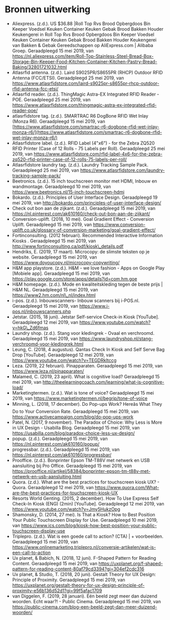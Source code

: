 # Bronnen uitwerking

* Aliexpress. \(z.d.\). US $36.88 \|Roll Top Rvs Brood Opbergdoos Bin Keeper Voedsel Keuken Container Keuken Gebak Brood Bakken Houder Keukengerei in Roll Top Rvs Brood Opbergdoos Bin Keeper Voedsel Keuken Container Keuken Gebak Brood Bakken Houder Keukengerei van Bakken & Gebak Gereedschappen op AliExpress.com \| Alibaba Groep. Geraadpleegd 15 mei 2019, van https://nl.aliexpress.com/item/Roll-Top-Stainless-Steel-Bread-Box-Storage-Bin-Keeper-Food-Kitchen-Container-Kitchen-Pastry-Bread-Baking/32801721032.html 
* Atlasrfid antenna. \(z.d.\). Laird S9025PR/S8655PR \(RHCP\) Outdoor RFID Antenna \(FCC/ETSI\). Geraadpleegd 25 mei 2019, van https://www.atlasrfidstore.com/laird-s9025pr-s8655pr-rhcp-outdoor-rfid-antenna-fcc-etsi/ 
* Atlasrfid reader. \(z.d.\). ThingMagic Astra-EX Integrated RFID Reader - POE. Geraadpleegd 25 mei 2019, van https://www.atlasrfidstore.com/thingmagic-astra-ex-integrated-rfid-reader-poe/ 
* atlasrfidstore tag. \(z.d.\). SMARTRAC R6 DogBone RFID Wet Inlay \(Monza R6\). Geraadpleegd 15 mei 2019, van [https://www.atlasrfidstore.com/smartrac-r6-dogbone-rfid-wet-inlay-monza-r6/](https://www.atlasrfidstore.com/smartrac-r6-dogbone-rfid-wet-inlay-monza-r6/) 
* Atlasrfidstore label. \(z.d.\). RFID Label \(4"x6"\) - for the Zebra ZQ520 RFID Printer \(Case of 12 Rolls - 75 Labels per Roll\). Geraadpleegd 25 mei 2019, van https://www.atlasrfidstore.com/rfid-label-4x6-for-the-zebra-zq520-rfid-printer-case-of-12-rolls-75-labels-per-roll/ 
* Atlasrfidstore laundry tag. \(z.d.\). Laundry Tracking Sample Pack. Geraadpleegd 25 mei 2019, van https://www.atlasrfidstore.com/laundry-tracking-sample-pack/ 
* Beetronics. \(z.d.\). 15 inch touchscreen monitor met HDMI, Inbouw en wandmontage. Geraadpleegd 10 mei 2019, van https://www.beetronics.nl/15-inch-touchscreen-hdmi 
* Bokardo. \(z.d.\). Principles of User Interface Design. Geraadpleegd 19 mei 2019, van http://bokardo.com/principles-of-user-interface-design/ 
* Check out bon aan de zijkant. \(z.d.\). Geraadpleegd 15 mei 2019, van https://nl.pinterest.com/ak610160/check-out-bon-aan-de-zijkant/ 
* Conversion-uplift. \(2018, 10 mei\). Goal Gradient Effect - Conversion Uplift. Geraadpleegd 15 mei 2019, van https://www.conversion-uplift.co.uk/glossary-of-conversion-marketing/goal-gradient-effect/ 
* Fortinconsulting. \(2012 februari\). Recommended Interactive Information Kiosks . Geraadpleegd 15 mei 2019, van http://www.fortinconsulting.ca/pdf/kiosk\_details.pdf 
* Hendriks, E. \(2019, 17 maart\). Microcopy: de slimste teksten op je website. Geraadpleegd 15 mei 2019, van https://www.doyoucopy.nl/microcopy-copywriting/ 
* H&M app playstore. \(z.d.\). H&M - we love fashion - Apps on Google Play \[Mobiele app\]. Geraadpleegd 15 mei 2019, van https://play.google.com/store/apps/details?id=com.hm.goe 
* H&M homepage. \(z.d.\). Mode en kwaliteitskleding tegen de beste prijs \| H&M NL. Geraadpleegd 15 mei 2019, van https://www2.hm.com/nl\_nl/index.html 
* i-pos. \(z.d.\). Inbouwscanners- Inbouw scanners bij i-POS.nl. Geraadpleegd 15 mei 2019, van https://www.i-pos.nl/inbouwscanners.php 
* Jetstar. \(2015, 18 juni\). Jetstar Self-service Check-in Kiosk \[YouTube\]. Geraadpleegd 12 mei 2019, van https://www.youtube.com/watch?v=hkG\_Zd6fmas 
* Laundry shop. \(z.d.\). Stang voor kledingrek - Ovaal en verchroomd. Geraadpleegd 15 mei 2019, van https://www.laundryshop.nl/stang-verchroomd-voor-kledingrek.html 
* Leung, C. \(2018, 4 augustus\). Qantas Check In Kiosk and Self Serve Bag Drop \[YouTube\]. Geraadpleegd 12 mei 2019, van https://www.youtube.com/watch?v=TEGDRkltccg 
* Leza. \(2019, 22 februari\). Pinapparaten. Geraadpleegd 15 mei 2019, van https://www.leza.nl/pinapparaten/ 
* Malamed, C. \(2019, 23 april\). What is cognitive load? Geraadpleegd 15 mei 2019, van http://theelearningcoach.com/learning/what-is-cognitive-load/ 
* Marketingtermen. \(z.d.\). Wat is tone of voice? Geraadpleegd 15 mei 2019, van https://www.marketingtermen.nl/begrip/tone-of-voice 
* Minning, L. \(2018, 17 december\). Do Pop-ups Work? Hereâs What They Do to Your Conversion Rate. Geraadpleegd 15 mei 2019, van https://www.activecampaign.com/blog/do-pop-ups-work 
* Patel, N. \(2017, 9 november\). The Paradox of Choice: Why Less is More in UX Design - Usabilla Blog. Geraadpleegd 15 mei 2019, van https://usabilla.com/blog/paradox-choice-less-ux-design/ 
* popup. \(z.d.\). Geraadpleegd 15 mei 2019, van https://nl.pinterest.com/ak610160/popup/ 
* progressbar. \(z.d.\). Geraadpleegd 15 mei 2019, van https://nl.pinterest.com/ak610160/progressbar/ 
* Prooffice. \(z.d.\). Bonprinter Epson TM-T88V met netwerk en USB aansluiting bij Pro Office. Geraadpleegd 15 mei 2019, van https://prooffice.nl/artikel/58384/bonprinter-epson-tm-t88v-met-netwerk-en-usb-aansluiting.html 
* Quora. \(z.d.\). What are the best practices for touchscreen kiosk UX? - Quora. Geraadpleegd 12 mei 2019, van https://www.quora.com/What-are-the-best-practices-for-touchscreen-kiosk-UX 
* Resorts World Genting. \(2015, 2 december\). How To Use Express Self Check-In Kiosk \(ENG\) \(2min\) \[YouTube\]. Geraadpleegd 12 mei 2019, van https://www.youtube.com/watch?v=Jmy5HukzOpg 
* Shamonsky, D. \(2014, 27 mei\). Is That a Kiosk? How to Best Position Your Public Touchscreen Display for Use. Geraadpleegd 10 mei 2019, van https://www.ics.com/blog/kiosk-how-best-position-your-public-touchscreen-display-use 
* Triplepro. \(z.d.\). Wat is een goede call to action? \(CTA\) \| + voorbeelden. Geraadpleegd 15 mei 2019, van https://www.onlinemarketing.triplepro.nl/conversie-artikelen/wat-is-een-call-to-action 
* Ux planet, & Babich, N. \(2018, 12 juni\). F-Shaped Pattern for Reading Content. Geraadpleegd 15 mei 2019, van https://uxplanet.org/f-shaped-pattern-for-reading-content-80af79cd3394?gi=304ef2cdc316 
* Ux planet, & Studio, T. \(2018, 20 juni\). Gestalt Theory for UX Design: Principle of Proximity. Geraadpleegd 15 mei 2019, van https://uxplanet.org/gestalt-theory-for-ux-design-principle-of-proximity-e56b136d52d1?gi=99f5afac1709 
* van Diggelen, F. \(2019, 28 januari\). Één beeld zegt meer dan duizend woorden. Echt waar?! - Public Cinema. Geraadpleegd 15 mei 2019, van https://public-cinema.com/blog-een-beeld-zegt-dan-meer-duizend-woorden/

